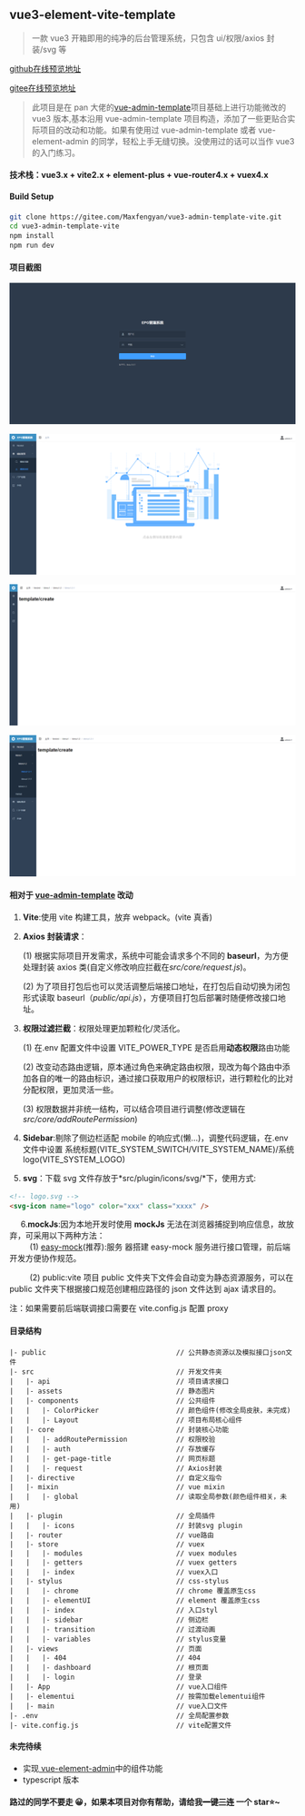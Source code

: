 ## vue3-element-vite-template

> 一款 vue3 开箱即用的纯净的后台管理系统，只包含 ui/权限/axios 封装/svg 等

[github在线预览地址](https://maxfengyan.github.io/vue3-admin-template-vite/#/)<br>

[gitee在线预览地址](https://maxfengyan.gitee.io/vue3-admin-template-vite/#/)

> 此项目是在 pan 大佬的<a href=https://github.com/PanJiaChen/vue-admin-template>vue-admin-template</a>项目基础上进行功能微改的 vue3 版本,基本沿用 vue-admin-template 项目构造，添加了一些更贴合实际项目的改动和功能。如果有使用过 vue-admin-template 或者 vue-element-admin 的同学，轻松上手无缝切换。没使用过的话可以当作 vue3 的入门练习。

#### 技术栈：vue3.x + vite2.x + element-plus + vue-router4.x + vuex4.x

#### Build Setup

```bash
git clone https://gitee.com/Maxfengyan/vue3-admin-template-vite.git
cd vue3-admin-template-vite
npm install
npm run dev
```
#### 项目截图

![登录](./markimg/0.png)

![登录](./markimg/1.png)

![登录](./markimg/2.png)

![登录](./markimg/3.png)

#### 相对于 <a href=https://github.com/PanJiaChen/vue-admin-template>vue-admin-template</a> 改动

1. **Vite**:使用 vite 构建工具，放弃 webpack。(vite 真香)
2. **Axios 封装请求**：<br>

   (1) 根据实际项目开发需求，系统中可能会请求多个不同的 **baseurl**，为方便处理封装 axios 类(自定义修改响应拦截在*src/core/request.js*)。<br>

   (2) 为了项目打包后也可以灵活调整后端接口地址，在打包后自动切换为闭包形式读取 baseurl（_public/api.js_），方便项目打包后部署时随便修改接口地址。

3. **权限过滤拦截**：权限处理更加颗粒化/灵活化。<br>

   (1) 在.env 配置文件中设置 VITE_POWER_TYPE 是否启用**动态权限**路由功能<br>

   (2) 改变动态路由逻辑，原本通过角色来确定路由权限，现改为每个路由中添加各自的唯一的路由标识，通过接口获取用户的权限标识，进行颗粒化的比对分配权限，更加灵活一些。<br>

   (3) 权限数据并非统一结构，可以结合项目进行调整(修改逻辑在*src/core/addRoutePermission*)

4. **Sidebar**:剔除了侧边栏适配 mobile 的响应式(懒...)，调整代码逻辑，在.env 文件中设置 系统标题(VITE_SYSTEM_SWITCH/VITE_SYSTEM_NAME)/系统 logo(VITE_SYSTEM_LOGO)
5. **svg**：下载 svg 文件存放于*src/plugin/icons/svg/*下，使用方式:

```html
<!-- logo.svg -->
<svg-icon name="logo" color="xxx" class="xxxx" />
```

&nbsp;&nbsp;&nbsp;&nbsp; 6.**mockJs**:因为本地开发时使用 **mockJs** 无法在浏览器捕捉到响应信息，故放弃，可采用以下两种方法：<br>
&nbsp;&nbsp;&nbsp;&nbsp;&nbsp;&nbsp;&nbsp;&nbsp;&nbsp;(1) <a href="https://github.com/easy-mock/easy-mock">easy-mock</a>(推荐):服务
器搭建 easy-mock 服务进行接口管理，前后端开发方便协作规范。<br>

&nbsp;&nbsp;&nbsp;&nbsp;&nbsp;&nbsp;&nbsp;&nbsp;&nbsp;(2) public:vite 项目 public 文件夹下文件会自动变为静态资源服务，可以在 public 文件夹下根据接口规范创建相应路径的 json 文件达到 ajax 请求目的。

注：如果需要前后端联调接口需要在 vite.config.js 配置 proxy

#### 目录结构

```
|- public                                // 公共静态资源以及模拟接口json文件
|- src                                   // 开发文件夹
|   |- api                               // 项目请求接口
|   |- assets                            // 静态图片
|   |- components                        // 公共组件
|   |   |- ColorPicker                   // 颜色组件(修改全局皮肤，未完成)
|   |   |- Layout                        // 项目布局核心组件
|   |- core                              // 封装核心功能
|   |   |- addRoutePermission            // 权限校验
|   |   |- auth                          // 存放缓存
|   |   |- get-page-title                // 网页标题
|   |   |- request                       // Axios封装
|   |- directive                         // 自定义指令
|   |- mixin                             // vue mixin
|   |   |- global                        // 读取全局参数(颜色组件相关，未用)
|   |- plugin                            // 全局插件
|   |   |- icons                         // 封装svg plugin
|   |- router                            // vue路由
|   |- store                             // vuex
|   |   |- modules                       // vuex modules
|   |   |- getters                       // vuex getters
|   |   |- index                         // vuex入口
|   |- stylus                            // css-stylus
|   |   |- chrome                        // chrome 覆盖原生css
|   |   |- elementUI                     // element 覆盖原生css
|   |   |- index                         // 入口styl
|   |   |- sidebar                       // 侧边栏
|   |   |- transition                    // 过渡动画
|   |   |- variables                     // stylus变量
|   |- views                             // 页面
|   |   |- 404                           // 404
|   |   |- dashboard                     // 根页面
|   |   |- login                         // 登录
|   |- App                               // vue入口组件
|   |- elementui                         // 按需加载elementui组件
|   |- main                              // vue入口文件
|- .env                                  // 全局配置参数
|- vite.config.js                        // vite配置文件
```

#### 未完待续

- 实现<a href="https://github.com/PanJiaChen/vue-element-admin"> vue-element-admin</a>中的组件功能
- typescript 版本

#### 路过的同学不要走 😀，如果本项目对你有帮助，请给我~~一键三连~~ 一个 star⭐~
